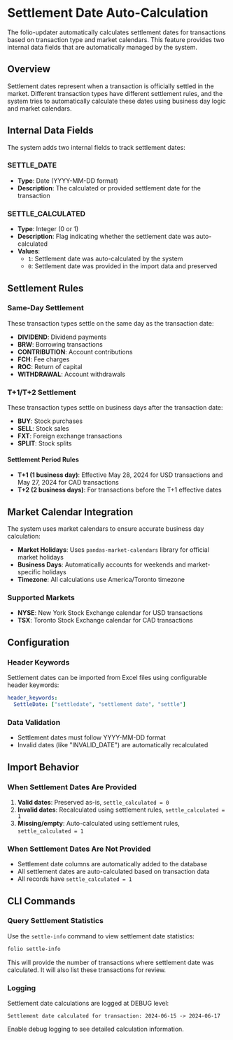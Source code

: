 # Settlement Date Auto-Calculation

The folio-updater automatically calculates settlement dates for transactions based on transaction type and market calendars. This feature provides two internal data fields that are automatically managed by the system.

## Overview

Settlement dates represent when a transaction is officially settled in the market. Different transaction types have different settlement rules, and the system tries to automatically calculate these dates using business day logic and market calendars.

## Internal Data Fields

The system adds two internal fields to track settlement dates:

### SETTLE_DATE

- **Type**: Date (YYYY-MM-DD format)
- **Description**: The calculated or provided settlement date for the transaction

### SETTLE_CALCULATED

- **Type**: Integer (0 or 1)
- **Description**: Flag indicating whether the settlement date was auto-calculated
- **Values**:
  - `1`: Settlement date was auto-calculated by the system
  - `0`: Settlement date was provided in the import data and preserved

## Settlement Rules

### Same-Day Settlement

These transaction types settle on the same day as the transaction date:

- **DIVIDEND**: Dividend payments
- **BRW**: Borrowing transactions
- **CONTRIBUTION**: Account contributions
- **FCH**: Fee charges
- **ROC**: Return of capital
- **WITHDRAWAL**: Account withdrawals

### T+1/T+2 Settlement

These transaction types settle on business days after the transaction date:

- **BUY**: Stock purchases
- **SELL**: Stock sales
- **FXT**: Foreign exchange transactions
- **SPLIT**: Stock splits

#### Settlement Period Rules

- **T+1 (1 business day)**: Effective May 28, 2024 for USD transactions and May 27, 2024 for CAD transactions
- **T+2 (2 business days)**: For transactions before the T+1 effective dates

## Market Calendar Integration

The system uses market calendars to ensure accurate business day calculation:

- **Market Holidays**: Uses `pandas-market-calendars` library for official market holidays
- **Business Days**: Automatically accounts for weekends and market-specific holidays
- **Timezone**: All calculations use America/Toronto timezone

### Supported Markets

- **NYSE**: New York Stock Exchange calendar for USD transactions
- **TSX**: Toronto Stock Exchange calendar for CAD transactions

## Configuration

### Header Keywords

Settlement dates can be imported from Excel files using configurable header keywords:

```yaml
header_keywords:
  SettleDate: ["settledate", "settlement date", "settle"]
```

### Data Validation

- Settlement dates must follow YYYY-MM-DD format
- Invalid dates (like "INVALID_DATE") are automatically recalculated

## Import Behavior

### When Settlement Dates Are Provided

1. **Valid dates**: Preserved as-is, `settle_calculated = 0`
2. **Invalid dates**: Recalculated using settlement rules, `settle_calculated = 1`
3. **Missing/empty**: Auto-calculated using settlement rules, `settle_calculated = 1`

### When Settlement Dates Are Not Provided

- Settlement date columns are automatically added to the database
- All settlement dates are auto-calculated based on transaction data
- All records have `settle_calculated = 1`

## CLI Commands

### Query Settlement Statistics

Use the `settle-info` command to view settlement date statistics:

```bash
folio settle-info
```

This will provide the number of transactions where settlement date was calculated.
It will also list these transactions for review.

### Logging

Settlement date calculations are logged at DEBUG level:

```log
Settlement date calculated for transaction: 2024-06-15 -> 2024-06-17
```

Enable debug logging to see detailed calculation information.
